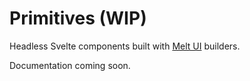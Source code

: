 # Primitives (WIP)

Headless Svelte components built with [Melt UI](https://melt-ui.com) builders.

Documentation coming soon.
